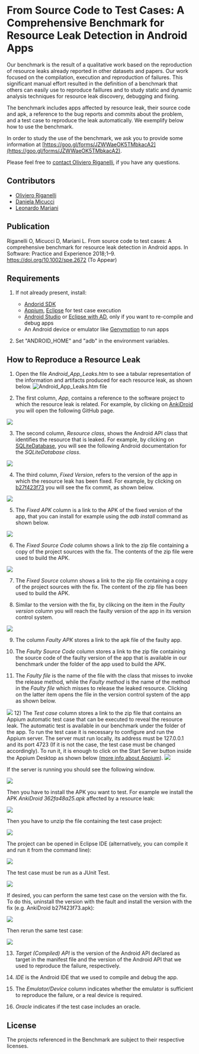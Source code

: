 # From Source Code to Test Cases: A Comprehensive Benchmark for Resource Leak Detection in Android Apps

Our benchmark is the result of a qualitative work based on the reproduction of resource leaks already reported in other datasets and papers. Our work focused on the compilation, execution and reproduction of failures. This significant manual effort resulted in the definition of a benchmark that others can easily use to reproduce faillures and to study static and dynamic analysis techniques for resource leak discovery, debugging and fixing.

The benchmark includes apps affected by resource leak, their source code and apk, a reference to the bug reports and commits about the problem, and a test case to reproduce the leak automatically. We exemplify below how to use the benchmark.

In order to study the use of the benchmark, we ask you to provide some information at [https://goo.gl/forms/JZWWaeOK5TMbkacA2](https://goo.gl/forms/JZWWaeOK5TMbkacA2). 

Please feel free to [contact Oliviero Riganelli](http://www.lta.disco.unimib.it/riganelli/), if you have any questions.

## Contributors

* [Oliviero Riganelli](http://www.lta.disco.unimib.it/riganelli/) 
* [Daniela Micucci](http://www.sal.disco.unimib.it/people/daniela-micucci/)
* [Leonardo Mariani](http://www.lta.disco.unimib.it/lta/personalPages/leonardoMariani/leonardoMariani.php)

## Publication

Riganelli O, Micucci D, Mariani L. From source code to test cases: A comprehensive benchmark for resource leak detection in Android apps. In Software: Practice and Experience 2018;1–9. https://doi.org/10.1002/spe.2672 (To Appear)

## Requirements
1. If not already present, install:
	* [Andorid SDK](https://developer.android.com/) 
	* [Appium](http://appium.io), [Eclipse](http://www.eclipse.org/downloads/) for test case execution
	* [Android Studio](https://developer.android.com/studio/) or [Eclipse with AD](https://marketplace.eclipse.org/content/android-development-tools-eclipse), only if you want to re-compile and debug apps
	* An Android device or emulator like [Genymotion](https://www.genymotion.com/fun-zone/) to run apps

2. Set "ANDROID_HOME" and "adb" in the environment variables.


## How to Reproduce a Resource Leak

1) Open the file *Android\_App\_Leaks.htm* to see a tabular representation of the information and artifacts produced for each resource leak, as shown below. 
![*Android\_App\_Leaks.htm* file](imgs/Android_App_Leaks.png)

2) The first column, *App*, contains a reference to the software project to which the resource leak is related. For example, by clicking on [AnkiDroid](https://github.com/ankidroid/Anki-Android) you will open the following GitHub page.

![](imgs/AnkiDroid.png)

3) The second column, *Resource class*, shows the Android API class that identifies the resource that is leaked. For example, by  clicking on [SQLiteDatabase](https://developer.android.com/reference/android/database/sqlite/SQLiteDatabase), you will see the following Android documentation for the *SQLiteDatabase class*.

![](imgs/SQLiteDatabase.png)

4) The third column, *Fixed Version*, refers to the version of the app in which the resource leak has been fixed. For example, by clicking on [b27f423f73](https://github.com/ankidroid/Anki-Android/commit/b27f423f73a7e940b31fae3dce8722c0866abca0) you will see the fix commit, as shown below.

![](imgs/FixedVersion.png)

5) The *Fixed APK* column is a link to the APK of the fixed version of the app, that you can install for example using the *adb install* command as shown below.

![](imgs/adbinstall.png)

6) The *Fixed Source Code* column shows a link to the zip file containing a copy of the project sources with the fix.  The contents of the zip file were used to build the APK.

![](imgs/projectsource.png)

7) The *Fixed Source* column shows a link to the zip file containing a copy of the project sources with the fix.  The content of the zip file has been used to build the APK.

8) Similar to the version with the fix, by clikcing on the item in the *Faulty version* column you will reach the faulty version of the app in its version control system.

![](imgs/buggyVersion.png)

9) The column *Faulty APK* stores a link to the apk file of the faulty app.

10) The *Faulty Source Code* column stores a link to the zip file containing the source code of the faulty version of the app that is available in our benchmark under the folder of the app used to build the APK.

11) The *Faulty file* is the name of the file with the class that misses to invoke the release method, while the *Faulty method* is the name of the method in the *Faulty file* which misses to release the leaked resource. Clicking on the latter item opens the file in the version control system of the app as shown below.

![](imgs/faultyFile.png)
 12) The *Test case* column stores a link to the zip file that contains an Appium automatic test case that can be executed to reveal the resource leak. The automatic test is available in our benchmark under the folder of the app. To run the test case it is necessary to configure and run the Appium server. The server must run locally, its address must be 127.0.0.1 and its port 4723 (If it is not the case, the test case must be changed accordingly). To run it, it is enough to click on the Start Server button inside the Appium Desktop as shown below ([more info about Appium](https://appium.io/docs/en/about-appium/getting-started/?lang=en#running-your-first-test)). 
![](imgs/appiumServer.png)

If the server is running you should see the following window.

![](imgs/appiumServerRunning.png)

Then you have to install the APK you want to test. For example we install the APK *AnkiDroid 362fa48a25.apk* affected by a resource leak:

![](imgs/installFaultyAPK.png)

Then you have to unzip the file containing the test case project:

![](imgs/unzipTestCase.png)

The project can be opened in Eclipse IDE (alternatively, you can compile it and run it from the command line):

![](imgs/testCaseEclipse.png)

The test case must be run as a JUnit Test.

![](imgs/testCaseOnFaultyAPK.png)

If desired, you can perform the same test case on the version with the fix. To do this, uninstall the version with the fault and install the version with the fix (e.g. AnkiDroid b27f423f73.apk):

![](imgs/installFixedAPK.png)

Then rerun the same test case:

![](imgs/testCaseOnFixedAPK.png)

 
13) *Target (Compiled) API* is the version of the Android API declared as target in the manifest file and the version of the Android API that we used to reproduce the failure, respectively.

14) *IDE* is the Android IDE that we used to compile and debug the app.

15) The *Emulator/Device* column indicates whether the emulator is sufficient to reproduce the failure, or a real device is required.

16) *Oracle* indicates if the test case includes an oracle.


## License

The projects referenced in the Benchmark are subject to their respective licenses.
